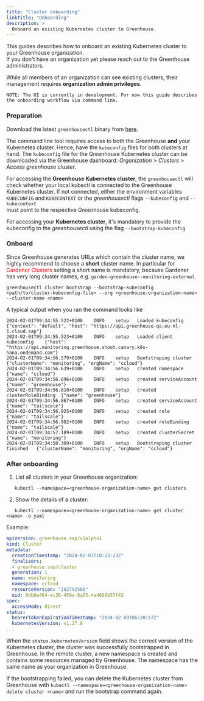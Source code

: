 ```yaml
---
title: "Cluster onboarding"
linkTitle: "Onboarding"
description: >
  Onboard an existing Kubernetes cluster to Greenhouse.
---
```


This guides describes how to onboard an existing Kubernetes cluster to your Greenhouse organization.  
If you don't have an organization yet please reach out to the Greenhouse administrators.  

While all members of an organization can see existing clusters, their management requires **organization admin privileges**. 

```
NOTE: The UI is currently in development. For now this guide describes the onboarding workflow via command line.
```

### Preparation

Download the latest `greenhousectl` binary from [here](https://github.com/cloudoperators/greenhouse/releases). 

The command line tool requires access to both the Greenhouse **and** your Kubernetes cluster. 
Hence, have the `kubeconfig` files for both clusters at hand. The `kubeconfig` file for the Greenhouse Kubernetes cluster can be downloaded via the Greenhouse dashboard: _Organization_ > _Clusters_ > _Access greenhouse cluster_. 

For accessing the **Greenhouse Kubernetes cluster**, the `greenhousectl` will check whether your local kubectl is connected to the Greenhouse Kubernetes cluster. If not connected, 
either the environment variables `KUBECONFIG` and `KUBECONTEXT` or the *greenhousectl* flags `--kubeconfig` and `--kubecontext`  
must point to the respective Greenhouse kubeconfig. 

For accessing your **Kubernetes cluster**, it's mandatory to provide the kubeconfig to the *greenhousectl* using the flag `--bootstrap-kubeconfig` 
### Onboard

Since Greenhouse generates URLs which contain the cluster name, we highly recommend to choose a **short** cluster name. 
In particular for <span style="color:red">Gardener Clusters</span> setting a short name is mandatory, because Gardener has very long cluster names, e.g. `garden-greenhouse--monitoring-external`.

```commandline
greenhousectl cluster bootstrap --bootstrap-kubeconfig <path/to/cluster-kubeconfig-file> --org <greenhouse-organization-name> --cluster-name <name>
```

A typical output when you ran the command looks like
```commandline
2024-02-01T09:34:55.522+0100	INFO	setup	Loaded kubeconfig	{"context": "default", "host": "https://api.greenhouse-qa.eu-nl-1.cloud.sap"}
2024-02-01T09:34:55.523+0100	INFO	setup	Loaded client kubeconfig	{"host": "https://api.monitoring.greenhouse.shoot.canary.k8s-hana.ondemand.com"}
2024-02-01T09:34:56.579+0100	INFO	setup	Bootstraping cluster	{"clusterName": "monitoring", "orgName": "ccloud"}
2024-02-01T09:34:56.639+0100	INFO	setup	created namespace	{"name": "ccloud"}
2024-02-01T09:34:56.696+0100	INFO	setup	created serviceAccount	{"name": "greenhouse"}
2024-02-01T09:34:56.810+0100	INFO	setup	created clusterRoleBinding	{"name": "greenhouse"}
2024-02-01T09:34:56.867+0100	INFO	setup	created serviceAccount	{"name": "tailscale"}
2024-02-01T09:34:56.925+0100	INFO	setup	created role	{"name": "tailscale"}
2024-02-01T09:34:56.982+0100	INFO	setup	created roleBinding	{"name": "tailscale"}
2024-02-01T09:34:57.189+0100	INFO	setup	created clusterSecret	{"name": "monitoring"}
2024-02-01T09:34:58.309+0100	INFO	setup	Bootstraping cluster finished	{"clusterName": "monitoring", "orgName": "ccloud"}
```

### After onboarding

1. List all clusters in your Greenhouse organization:
```
   kubectl --namespace=<greenhouse-organization-name> get clusters
```
2. Show the details of a cluster: 
```
   kubectl --namespace=<greenhouse-organization-name> get cluster <name> -o yaml
```

Example:   
```yaml
apiVersion: greenhouse.sap/v1alpha1
kind: Cluster
metadata:
  creationTimestamp: "2024-02-07T10:23:23Z"
  finalizers:
  - greenhouse.sap/cluster
  generation: 1
  name: monitoring
  namespace: ccloud
  resourceVersion: "282792586"
  uid: 0db6e464-ec36-459e-8a05-4ad668b57f42
spec:
  accessMode: direct
status:
  bearerTokenExpirationTimestamp: "2024-02-09T06:28:57Z"
  kubernetesVersion: v1.27.8
...
```
When the `status.kubernetesVersion` field shows the correct version of the Kubernetes cluster, the cluster was successfully bootstrapped in Greenhouse.
In the remote cluster, a new namespace is created and contains some resources managed by Greenhouse. 
The namespace has the same name as your organization in Greenhouse. 

If the bootstrapping failed, you can delete the Kubernetes cluster from Greenhouse with `kubectl --namespace=<greenhouse-organization-name> delete cluster <name>` and run the bootstrap command again.
